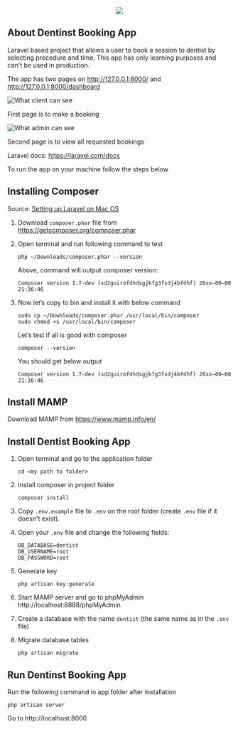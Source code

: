 <p align="center"><img src="https://laravel.com/assets/img/components/logo-laravel.svg"></p>


## About Dentinst Booking App

Laravel based project that allows a user to book a session to dentist by selecting procedure and time. This app has only learning purposes and can't be used in production. 

The app has two pages on http://127.0.0.1:8000/ and http://127.0.0.1:8000/dashboard

![What client can see](https://user-images.githubusercontent.com/19436522/53124414-f9c54400-3563-11e9-9660-1cbeb1475c5a.png)

First page is to make a booking

![What admin can see](https://user-images.githubusercontent.com/19436522/53124416-fa5dda80-3563-11e9-92ce-e7f552257297.png)

Second page is to view all requested bookings

Laravel docs: https://laravel.com/docs

To run the app on your machine follow the steps below

## Installing Composer

Source: [Setting up Laravel on Mac OS](https://medium.com/@sunilk/laravel-development-guide-setting-up-laravel-on-mac-os-with-xampp-f6d18bb2b55d)

1. 	Download `composer.phar` file from https://getcomposer.org/composer.phar

2. 	Open terminal and run following command to test

	```console
	php ~/Downloads/composer.phar --version
	```

   	Above, command will output composer version:

	```console
	Composer version 1.7-dev (sd2guirofdhdsgjkfg3fsdj4bfdhf) 20xx–00–00 21:36:46
	```

3. 	Now let’s copy to bin and install it with below command

	```console
	sudo cp ~/Downloads/composer.phar /usr/local/bin/composer
	sudo chmod +x /usr/local/bin/composer
	```

	Let’s test if all is good with composer

	```console
	composer --version
	```

	You should get below output

	```console
	Composer version 1.7-dev (sd2guirofdhdsgjkfg3fsdj4bfdhf) 20xx–00–00 21:36:46
	```

## Install MAMP

Download MAMP from https://www.mamp.info/en/

## Install Dentist Booking App

1. 	Open terminal and go to the application folder

	```console
	cd <my path to folder>
	```

2. 	Install composer in project folder

	```console
	composer install
	```

3. 	Copy `.env.example` file to `.env` on the root folder (create `.env` file if it doesn't exist).

4. 	Open your `.env` file and change the following fields:
	
	```
	DB_DATABASE=dentist
	DB_USERNAME=root
	DB_PASSWORD=root
	```

5. 	Generate key

	```console
	php artisan key:generate
	```

6. 	Start MAMP server and go to phpMyAdmin http://localhost:8888/phpMyAdmin

7. 	Create a database with the name `dentist` (the same name as in the `.env` file)

8. 	Migrate database tables

	```console
	php artisan migrate
	```

## Run Dentinst Booking App

Run the following command in app folder after installation

```console
php artisan server
```

Go to http://localhost:8000

